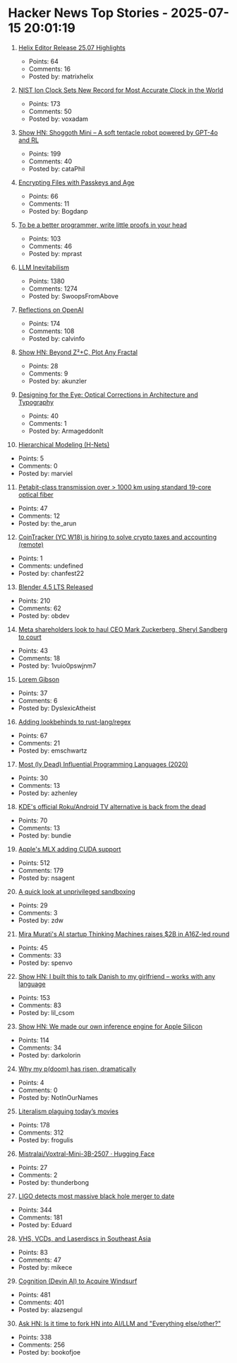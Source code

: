 # Hacker News Top Stories - 2025-07-15 20:01:19

1. [Helix Editor Release 25.07 Highlights](https://helix-editor.com/news/release-25-07-highlights/)
   - Points: 64
   - Comments: 16
   - Posted by: matrixhelix

2. [NIST Ion Clock Sets New Record for Most Accurate Clock in the World](https://www.nist.gov/news-events/news/2025/07/nist-ion-clock-sets-new-record-most-accurate-clock-world)
   - Points: 173
   - Comments: 50
   - Posted by: voxadam

3. [Show HN: Shoggoth Mini – A soft tentacle robot powered by GPT-4o and RL](https://www.matthieulc.com/posts/shoggoth-mini)
   - Points: 199
   - Comments: 40
   - Posted by: cataPhil

4. [Encrypting Files with Passkeys and Age](https://words.filippo.io/passkey-encryption/)
   - Points: 66
   - Comments: 11
   - Posted by: Bogdanp

5. [To be a better programmer, write little proofs in your head](https://the-nerve-blog.ghost.io/to-be-a-better-programmer-write-little-proofs-in-your-head/)
   - Points: 103
   - Comments: 46
   - Posted by: mprast

6. [LLM Inevitabilism](https://tomrenner.com/posts/llm-inevitabilism/)
   - Points: 1380
   - Comments: 1274
   - Posted by: SwoopsFromAbove

7. [Reflections on OpenAI](https://calv.info/openai-reflections)
   - Points: 174
   - Comments: 108
   - Posted by: calvinfo

8. [Show HN: Beyond Z²+C, Plot Any Fractal](https://www.juliascope.com/)
   - Points: 28
   - Comments: 9
   - Posted by: akunzler

9. [Designing for the Eye: Optical Corrections in Architecture and Typography](https://www.nubero.ch/blog/015/)
   - Points: 40
   - Comments: 1
   - Posted by: ArmageddonIt

10. [Hierarchical Modeling (H-Nets)](https://cartesia.ai/blog/hierarchical-modeling)
   - Points: 5
   - Comments: 0
   - Posted by: marviel

11. [Petabit-class transmission over > 1000 km using standard 19-core optical fiber](https://www.nict.go.jp/en/press/2025/05/29-1.html)
   - Points: 47
   - Comments: 12
   - Posted by: the_arun

12. [CoinTracker (YC W18) is hiring to solve crypto taxes and accounting (remote)](undefined)
   - Points: 1
   - Comments: undefined
   - Posted by: chanfest22

13. [Blender 4.5 LTS Released](https://www.blender.org/download/releases/4-5/)
   - Points: 210
   - Comments: 62
   - Posted by: obdev

14. [Meta shareholders look to haul CEO Mark Zuckerberg, Sheryl Sandberg to court](https://nypost.com/2025/07/15/business/meta-shareholders-aim-to-haul-ceo-mark-zuckerberg-sheryl-sandberg-to-court/)
   - Points: 43
   - Comments: 18
   - Posted by: 1vuio0pswjnm7

15. [Lorem Gibson](http://loremgibson.com/)
   - Points: 37
   - Comments: 6
   - Posted by: DyslexicAtheist

16. [Adding lookbehinds to rust-lang/regex](https://systemf.epfl.ch/blog/rust-regex-lookbehinds/)
   - Points: 67
   - Comments: 21
   - Posted by: emschwartz

17. [Most (ly Dead) Influential Programming Languages (2020)](https://www.hillelwayne.com/post/influential-dead-languages/)
   - Points: 30
   - Comments: 13
   - Posted by: azhenley

18. [KDE's official Roku/Android TV alternative is back from the dead](https://www.neowin.net/news/kdes-android-tv-alternative-plasma-bigscreen-rises-from-the-dead-with-a-better-ui/)
   - Points: 70
   - Comments: 13
   - Posted by: bundie

19. [Apple's MLX adding CUDA support](https://github.com/ml-explore/mlx/pull/1983)
   - Points: 512
   - Comments: 179
   - Posted by: nsagent

20. [A quick look at unprivileged sandboxing](https://www.uninformativ.de/blog/postings/2025-07-13/0/POSTING-en.html)
   - Points: 29
   - Comments: 3
   - Posted by: zdw

21. [Mira Murati's AI startup Thinking Machines raises $2B in A16Z-led round](https://www.reuters.com/technology/mira-muratis-ai-startup-thinking-machines-raises-2-billion-a16z-led-round-2025-07-15/)
   - Points: 45
   - Comments: 33
   - Posted by: spenvo

22. [Show HN: I built this to talk Danish to my girlfriend – works with any language](https://menerdu.vercel.app/)
   - Points: 153
   - Comments: 83
   - Posted by: lil_csom

23. [Show HN: We made our own inference engine for Apple Silicon](https://github.com/trymirai/uzu)
   - Points: 114
   - Comments: 34
   - Posted by: darkolorin

24. [Why my p(doom) has risen, dramatically](https://garymarcus.substack.com/p/why-my-pdoom-has-risen-dramatically)
   - Points: 4
   - Comments: 0
   - Posted by: NotInOurNames

25. [Literalism plaguing today’s movies](https://www.newyorker.com/culture/critics-notebook/the-new-literalism-plaguing-todays-biggest-movies)
   - Points: 178
   - Comments: 312
   - Posted by: frogulis

26. [Mistralai/Voxtral-Mini-3B-2507 · Hugging Face](https://huggingface.co/mistralai/Voxtral-Mini-3B-2507)
   - Points: 27
   - Comments: 2
   - Posted by: thunderbong

27. [LIGO detects most massive black hole merger to date](https://www.caltech.edu/about/news/ligo-detects-most-massive-black-hole-merger-to-date)
   - Points: 344
   - Comments: 181
   - Posted by: Eduard

28. [VHS, VCDs, and Laserdiscs in Southeast Asia](https://rubenerd.com/vcds-and-laserdiscs-in-southeast-asia/)
   - Points: 83
   - Comments: 47
   - Posted by: mikece

29. [Cognition (Devin AI) to Acquire Windsurf](https://cognition.ai/blog/windsurf)
   - Points: 481
   - Comments: 401
   - Posted by: alazsengul

30. [Ask HN: Is it time to fork HN into AI/LLM and "Everything else/other?"](undefined)
   - Points: 338
   - Comments: 256
   - Posted by: bookofjoe


